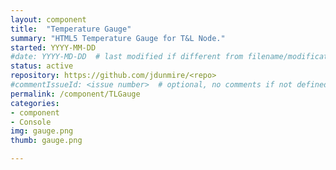```yaml
---
layout: component
title:  "Temperature Gauge"
summary: "HTML5 Temperature Gauge for T&L Node."
started: YYYY-MM-DD
#date: YYYY-MD-DD  # last modified if different from filename/modification time
status: active
repository: https://github.com/jdunmire/<repo>
#commentIssueId: <issue number>  # optional, no comments if not defined
permalink: /component/TLGauge
categories:
- component
- Console
img: gauge.png
thumb: gauge.png

---
```

